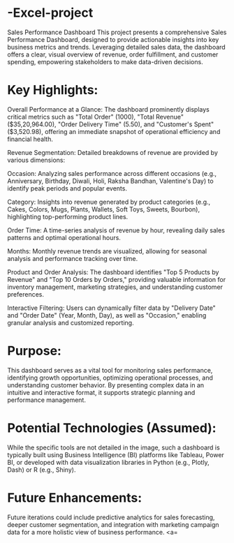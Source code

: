 # -Excel-project
 Sales Performance Dashboard
This project presents a comprehensive Sales Performance Dashboard, designed to provide actionable insights into key business metrics and trends. Leveraging detailed sales data, the dashboard offers a clear, visual overview of revenue, order fulfillment, and customer spending, empowering stakeholders to make data-driven decisions.

# Key Highlights:

Overall Performance at a Glance: The dashboard prominently displays critical metrics such as "Total Order" (1000), "Total Revenue" ($35,20,964.00), "Order Delivery Time" (5.50), and "Customer's Spent" ($3,520.98), offering an immediate snapshot of operational efficiency and financial health.

Revenue Segmentation: Detailed breakdowns of revenue are provided by various dimensions:

Occasion: Analyzing sales performance across different occasions (e.g., Anniversary, Birthday, Diwali, Holi, Raksha Bandhan, Valentine's Day) to identify peak periods and popular events.

Category: Insights into revenue generated by product categories (e.g., Cakes, Colors, Mugs, Plants, Wallets, Soft Toys, Sweets, Bourbon), highlighting top-performing product lines.

Order Time: A time-series analysis of revenue by hour, revealing daily sales patterns and optimal operational hours.

Months: Monthly revenue trends are visualized, allowing for seasonal analysis and performance tracking over time.

Product and Order Analysis: The dashboard identifies "Top 5 Products by Revenue" and "Top 10 Orders by Orders," providing valuable information for inventory management, marketing strategies, and understanding customer preferences.

Interactive Filtering: Users can dynamically filter data by "Delivery Date" and "Order Date" (Year, Month, Day), as well as "Occasion," enabling granular analysis and customized reporting.

# Purpose:
This dashboard serves as a vital tool for monitoring sales performance, identifying growth opportunities, optimizing operational processes, and understanding customer behavior. By presenting complex data in an intuitive and interactive format, it supports strategic planning and performance management.

# Potential Technologies (Assumed):
While the specific tools are not detailed in the image, such a dashboard is typically built using Business Intelligence (BI) platforms like Tableau, Power BI, or developed with data visualization libraries in Python (e.g., Plotly, Dash) or R (e.g., Shiny).

# Future Enhancements:
Future iterations could include predictive analytics for sales forecasting, deeper customer segmentation, and integration with marketing campaign data for a more holistic view of business performance.
<a=
